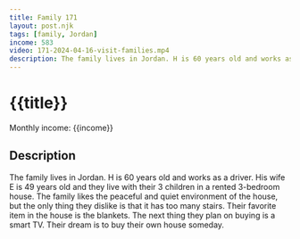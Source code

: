 ```yaml
---
title: Family 171
layout: post.njk
tags: [family, Jordan]
income: 583
video: 171-2024-04-16-visit-families.mp4
description: The family lives in Jordan. H is 60 years old and works as a driver. His wife E is 49 years old and they live with their 3 children in a rented 3-bedroom house.
---
```


# {{title}}

Monthly income: {{income}}

## Description
The family lives in Jordan. H is 60 years old and works as a driver. His wife E is 49 years old and they live with their 3 children in a rented 3-bedroom house. The family likes the peaceful and quiet environment of the house, but the only thing they dislike is that it has too many stairs. Their favorite item in the house is the blankets. The next thing they plan on buying is a smart TV. Their dream is to buy their own house someday.